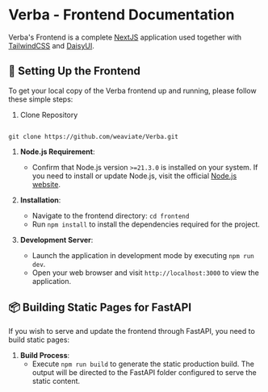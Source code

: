# Verba - Frontend Documentation

Verba's Frontend is a complete [NextJS](https://nextjs.org/) application used together with [TailwindCSS](https://tailwindcss.com/) and [DaisyUI](https://daisyui.com/).

## 🚀 Setting Up the Frontend

To get your local copy of the Verba frontend up and running, please follow these simple steps:

1. Clone Repository

```git

git clone https://github.com/weaviate/Verba.git

```

1. **Node.js Requirement**:

   - Confirm that Node.js version `>=21.3.0` is installed on your system. If you need to install or update Node.js, visit the official [Node.js website](https://nodejs.org/).

2. **Installation**:

   - Navigate to the frontend directory: `cd frontend`
   - Run `npm install` to install the dependencies required for the project.

3. **Development Server**:
   - Launch the application in development mode by executing `npm run dev`.
   - Open your web browser and visit `http://localhost:3000` to view the application.

## 📦 Building Static Pages for FastAPI

If you wish to serve and update the frontend through FastAPI, you need to build static pages:

1. **Build Process**:
   - Execute `npm run build` to generate the static production build. The output will be directed to the FastAPI folder configured to serve the static content.
